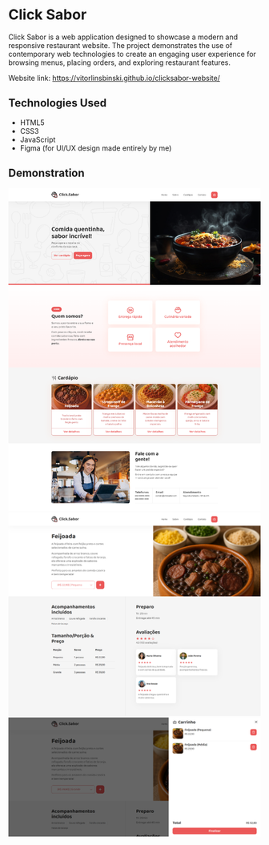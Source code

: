 # Click Sabor

Click Sabor is a web application designed to showcase a modern and responsive restaurant website. The project demonstrates the use of contemporary web technologies to create an engaging user experience for browsing menus, placing orders, and exploring restaurant features.

Website link: https://vitorlinsbinski.github.io/clicksabor-website/

## Technologies Used

- HTML5
- CSS3
- JavaScript
- Figma (for UI/UX design made entirely by me)

## Demonstration

![Screenshot 1](screenshots/screenshot.png)
![Screenshot 2](screenshots/screenshot2.png)
![Screenshot 3](screenshots/screenshot3.png)
